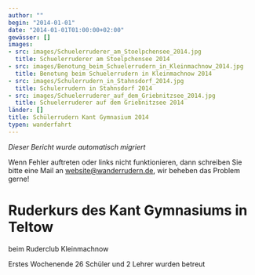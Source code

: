 ```yaml
---
author: ""
begin: "2014-01-01"
date: "2014-01-01T01:00:00+02:00"
gewässer: []
images:
- src: images/Schuelerruderer_am_Stoelpchensee_2014.jpg
  title: Schuelerruderer am Stoelpchensee 2014
- src: images/Benotung_beim_Schuelerrudern_in_Kleinmachnow_2014.jpg
  title: Benotung beim Schuelerrudern in Kleinmachnow 2014
- src: images/Schulerrudern_in_Stahnsdorf_2014.jpg
  title: Schulerrudern in Stahnsdorf 2014
- src: images/Schuelerruderer_auf_dem_Griebnitzsee_2014.jpg
  title: Schuelerruderer auf dem Griebnitzsee 2014
länder: []
title: Schülerrudern Kant Gymnasium 2014
typen: wanderfahrt
---
```



*Dieser Bericht wurde automatisch migriert*

Wenn Fehler auftreten oder links nicht funktionieren, dann schreiben Sie bitte eine Mail an website@wanderrudern.de, wir beheben das Problem gerne!



# Ruderkurs des Kant Gymnasiums in Teltow


beim Ruderclub Kleinmachnow

Erstes Wochenende 26 Schüler und 2 Lehrer wurden betreut
